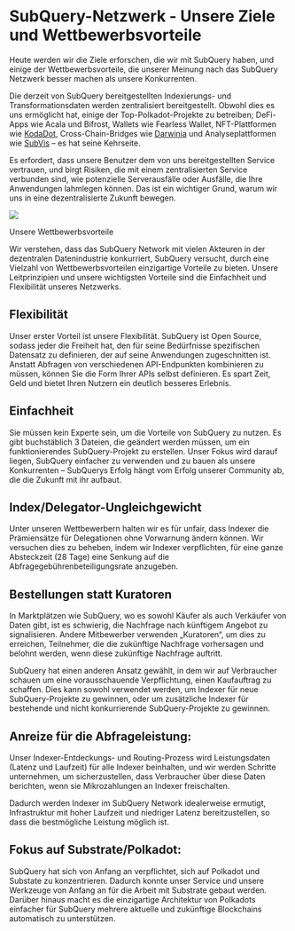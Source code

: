 # SubQuery-Netzwerk - Unsere Ziele und Wettbewerbsvorteile

Heute werden wir die Ziele erforschen, die wir mit SubQuery haben, und einige der Wettbewerbsvorteile, die unserer Meinung nach das SubQuery Netzwerk besser machen als unsere Konkurrenten.

Die derzeit von SubQuery bereitgestellten Indexierungs- und Transformationsdaten werden zentralisiert bereitgestellt. Obwohl dies es uns ermöglicht hat, einige der Top-Polkadot-Projekte zu betreiben; DeFi-Apps wie Acala und Bifrost, Wallets wie Fearless Wallet, NFT-Plattformen wie [KodaDot](https://kodadot.xyz/), Cross-Chain-Bridges wie [Darwinia](https://explorer.subquery.network/subquery/darwinia-network/darwinia) und Analyseplattformen wie [SubVis](https://subvis.io/) – es hat seine Kehrseite.

Es erfordert, dass unsere Benutzer dem von uns bereitgestellten Service vertrauen, und birgt Risiken, die mit einem zentralisierten Service verbunden sind, wie potenzielle Serverausfälle oder Ausfälle, die Ihre Anwendungen lahmlegen können. Das ist ein wichtiger Grund, warum wir uns in eine dezentralisierte Zukunft bewegen.

![](https://miro.medium.com/max/868/1*CPksnN9_jyMGQ0sSbiJvDQ.png)

Unsere Wettbewerbsvorteile

Wir verstehen, dass das SubQuery Network mit vielen Akteuren in der dezentralen Datenindustrie konkurriert, SubQuery versucht, durch eine Vielzahl von Wettbewerbsvorteilen einzigartige Vorteile zu bieten. Unsere Leitprinzipien und unsere wichtigsten Vorteile sind die Einfachheit und Flexibilität unseres Netzwerks.

## Flexibilität

Unser erster Vorteil ist unsere Flexibilität. SubQuery ist Open Source, sodass jeder die Freiheit hat, den für seine Bedürfnisse spezifischen Datensatz zu definieren, der auf seine Anwendungen zugeschnitten ist. Anstatt Abfragen von verschiedenen API-Endpunkten kombinieren zu müssen, können Sie die Form Ihrer APIs selbst definieren. Es spart Zeit, Geld und bietet Ihren Nutzern ein deutlich besseres Erlebnis.

## Einfachheit

Sie müssen kein Experte sein, um die Vorteile von SubQuery zu nutzen. Es gibt buchstäblich 3 Dateien, die geändert werden müssen, um ein funktionierendes SubQuery-Projekt zu erstellen. Unser Fokus wird darauf liegen, SubQuery einfacher zu verwenden und zu bauen als unsere Konkurrenten – SubQuerys Erfolg hängt vom Erfolg unserer Community ab, die die Zukunft mit ihr aufbaut.

## Index/Delegator-Ungleichgewicht

Unter unseren Wettbewerbern halten wir es für unfair, dass Indexer die Prämiensätze für Delegationen ohne Vorwarnung ändern können. Wir versuchen dies zu beheben, indem wir Indexer verpflichten, für eine ganze Absteckzeit (28 Tage) eine Senkung auf die Abfragegebührenbeteiligungsrate anzugeben.

## Bestellungen statt Kuratoren

In Marktplätzen wie SubQuery, wo es sowohl Käufer als auch Verkäufer von Daten gibt, ist es schwierig, die Nachfrage nach künftigem Angebot zu signalisieren. Andere Mitbewerber verwenden „Kuratoren“, um dies zu erreichen, Teilnehmer, die die zukünftige Nachfrage vorhersagen und belohnt werden, wenn diese zukünftige Nachfrage auftritt.

SubQuery hat einen anderen Ansatz gewählt, in dem wir auf Verbraucher schauen um eine vorausschauende Verpflichtung, einen Kaufauftrag zu schaffen. Dies kann sowohl verwendet werden, um Indexer für neue SubQuery-Projekte zu gewinnen, oder um zusätzliche Indexer für bestehende und nicht konkurrierende SubQuery-Projekte zu gewinnen.

## Anreize für die Abfrageleistung:

Unser Indexer-Entdeckungs- und Routing-Prozess wird Leistungsdaten (Latenz und Laufzeit) für alle Indexer beinhalten, und wir werden Schritte unternehmen, um sicherzustellen, dass Verbraucher über diese Daten berichten, wenn sie Mikrozahlungen an Indexer freischalten.

Dadurch werden Indexer im SubQuery Network idealerweise ermutigt, Infrastruktur mit hoher Laufzeit und niedriger Latenz bereitzustellen, so dass die bestmögliche Leistung möglich ist.

## Fokus auf Substrate/Polkadot:

SubQuery hat sich von Anfang an verpflichtet, sich auf Polkadot und Substate zu konzentrieren. Dadurch konnte unser Service und unsere Werkzeuge von Anfang an für die Arbeit mit Substrate gebaut werden. Darüber hinaus macht es die einzigartige Architektur von Polkadots einfacher für SubQuery mehrere aktuelle und zukünftige Blockchains automatisch zu unterstützen.